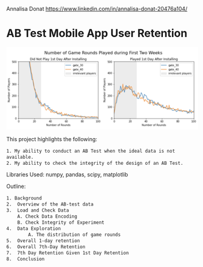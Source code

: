 Annalisa Donat
https://www.linkedin.com/in/annalisa-donat-20476a104/

# AB Test Mobile App User Retention

![Chart_Pic](https://raw.githubusercontent.com/a-donat/Data-Science-Portfolio/master/AB%20Test%20Mobile%20App%20User%20Retention/chart_example.jpeg)

This project highlights the following:

	1. My ability to conduct an AB Test when the ideal data is not available.
	2. My ability to check the integrity of the design of an AB Test.

Libraries Used: numpy, pandas, scipy, matplotlib

Outline: 

	1. Background
	2.  Overview of the AB-test data
	3.  Load and Check Data
		A. Check Data Encoding
		B. Check Integrity of Experiment
	4.  Data Exploration
    		A. The distribution of game rounds
	5.  Overall 1-day retention
	6.  Overall 7th-Day Retention
	7.  7th Day Retention Given 1st Day Retention
	8.  Conclusion
